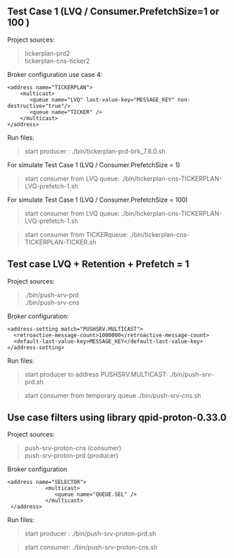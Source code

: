 ## Test Case 1 (LVQ / Consumer.PrefetchSize=1 or 100 )

Project sources:
>tickerplan-prd2  
>tickerplan-cns-ticker2 

Broker configuration use case 4:
```
<address name="TICKERPLAN">
    <multicast>
       <queue name="LVQ" last-value-key="MESSAGE_KEY" non-destructive="true"/>
       <queue name="TICKER" />
    </multicast>
</address>
```
Run files:
>start producer :
>./bin/tickerplan-prd-brk_7.8.0.sh 

For simulate Test Case 1 (LVQ / Consumer.PrefetchSize = 1)

>start consumer from LVQ queue:
>./bin/tickerplan-cns-TICKERPLAN-LVQ-prefetch-1.sh

For simulate Test Case 1 (LVQ / Consumer.PrefetchSize = 100)
>start consumer from LVQ queue:
>./bin/tickerplan-cns-TICKERPLAN-LVQ-prefetch-1.sh

>start consumer from TICKERqueue:
>./bin/tickerplan-cns-TICKERPLAN-TICKER.sh

##  Test case  LVQ + Retention + Prefetch = 1

Project sources:
>./bin/push-srv-prd  
>./bin/push-srv-cns  

Broker configuration:
```
<address-setting match="PUSHSRV.MULTICAST">
  <retroactive-message-count>1000000</retroactive-message-count>
  <default-last-value-key>MESSAGE_KEY</default-last-value-key>
</address-setting>
```

Run files:
>start producer to address  PUSHSRV.MULTICAST:
>./bin/push-srv-prd.sh 

>start consumer from temporary queue 
>./bin/push-srv-cns.sh


## Use case filters using library qpid-proton-0.33.0

Project sources:
>push-srv-proton-cns (consumer)  
>push-srv-proton-prd (producer)  

Broker configuration
```
<address name="SELECTOR">
            <multicast>
               <queue name="QUEUE.SEL" />
            </multicast>
 </address>
```

Run files:

>start producer :
>./bin/push-srv-proton-prd.sh

>start consumer: 
>./bin/push-srv-proton-cns.sh
